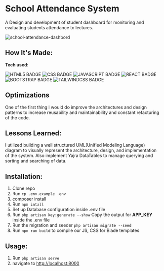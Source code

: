 # School Attendance System

A Design and development of student dashboard for monitoring and evaluating students attendance to lectures.

![school-attendance-dashbord](https://github.com/Aladdin4u/jobhunt/assets/101972392/e1a54f7d-5500-4b3a-b531-6b738a80a9a1)

## How It's Made:

**Tech used:** <p>![HTML5 BADGE](https://img.shields.io/static/v1?label=|&message=HTML5&color=23555f&style=plastic&logo=html5) ![CSS BADGE](https://img.shields.io/static/v1?label=|&message=CSS3&color=285f65&style=plastic&logo=css3) ![JAVASCRIPT BADGE](https://img.shields.io/static/v1?label=|&message=JAVASCRIPT&color=3c7f5d&style=plastic&logo=javascript) ![REACT BADGE](https://img.shields.io/static/v1?label=|&message=LARAVEL&color=red&style=plastic&logo=laravel) ![BOOTSTRAP BADGE](https://img.shields.io/static/v1?label=|&message=BOOTSRAP&color=purple&style=plastic&logo=bootstrap) ![TAILWINDCSS BADGE](https://img.shields.io/static/v1?label=%7C&message=TAILWIND&color=15b8c5&style=plastic&logo=tailwindcss)</p>

## Optimizations

One of the first thing I would do improve the architectures and design patterns to increase reusability and maintainability and constant refacturing of the code.

## Lessons Learned:

I utilized building a well structured UML(Unified Modeling Language) diagram to visually represent the architecture, design, and implementation of the system. Also implement Yajra DataTables to manage querying and sorting and searching of data.

## Installation:

1. Clone repo
1. Run `cp .env.example .env`
1. composer install
1. Run `npm intall`
1. Set up Database configuration inside .env file
1. Run `php artisan key:generate --show` Copy the output for **APP_KEY** inside the .env file
1. Run the migration and seeder `php artisan migrate --seed`
1. Run `npm run build` to compile our JS, CSS for Blade templates

## Usage:

1. Run `php artisan serve`
1. navigate to [http://localhost:8000](http://localhost:8000)


